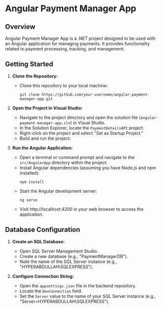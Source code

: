 # Angular Payment Manager App

## Overview
Angular Payment Manager App is a .NET project designed to be used with an Angular application for managing payments. It provides functionality related to payment processing, tracking, and management.

## Getting Started
1. **Clone the Repository:**
   - Clone this repository to your local machine:
     ```
     git clone https://github.com/your-username/angular-payment-manager-app.git
     ```

2. **Open the Project in Visual Studio:**
   - Navigate to the project directory and open the solution file (`angular-payment-manager-app.sln`) in Visual Studio.
   - In the Solution Explorer, locate the `PaymentDetailsAPI` project.
   - Right-click on the project and select "Set as Startup Project."
   - Build and run the project.

3. **Run the Angular Application:**
   - Open a terminal or command prompt and navigate to the `src/AngularApp` directory within the project.
   - Install Angular dependencies (assuming you have Node.js and npm installed):
     ```
     npm install
     ```
   - Start the Angular development server:
     ```
     ng serve
     ```
   - Visit http://localhost:4200 in your web browser to access the application.

## Database Configuration
1. **Create an SQL Database:**
   - Open SQL Server Management Studio.
   - Create a new database (e.g., "PaymentManagerDB").
   - Note the name of the SQL Server instance (e.g., "HYPERABDULLAH\\SQLEXPRESS").

2. **Configure Connection String:**
   - Open the `appsettings.json` file in the backend repository.
   - Locate the `DevConnection` field.
   - Set the `Server` value to the name of your SQL Server instance (e.g., "Server=HYPERABDULLAH\\SQLEXPRESS").
  
   
